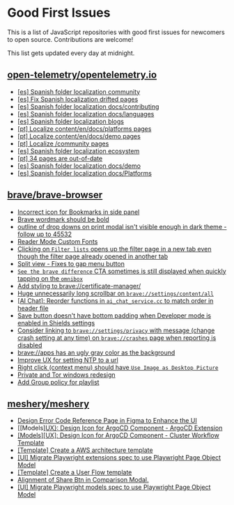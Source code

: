 # Good First Issues

This is a list of JavaScript repositories with good first issues for newcomers to open source. Contributions are welcome!

This list gets updated every day at midnight.

## [open-telemetry/opentelemetry.io](https://github.com/open-telemetry/opentelemetry.io)

- [[es] Spanish folder localization community](https://github.com/open-telemetry/opentelemetry.io/issues/7516)
- [[es] Fix Spanish localization drifted pages](https://github.com/open-telemetry/opentelemetry.io/issues/7521)
- [[es] Spanish folder localization docs/contributing](https://github.com/open-telemetry/opentelemetry.io/issues/5205)
- [[es] Spanish folder localization docs/languages](https://github.com/open-telemetry/opentelemetry.io/issues/5229)
- [[es] Spanish folder localization blogs](https://github.com/open-telemetry/opentelemetry.io/issues/7535)
- [[pt] Localize content/en/docs/platforms pages](https://github.com/open-telemetry/opentelemetry.io/issues/7545)
- [[pt] Localize content/en/docs/demo pages](https://github.com/open-telemetry/opentelemetry.io/issues/7544)
- [[pt] Localize /community pages](https://github.com/open-telemetry/opentelemetry.io/issues/7475)
- [[es] Spanish folder localization ecosystem](https://github.com/open-telemetry/opentelemetry.io/issues/7488)
- [[pt] 34 pages are out-of-date](https://github.com/open-telemetry/opentelemetry.io/issues/7492)
- [[es] Spanish folder localization docs/demo](https://github.com/open-telemetry/opentelemetry.io/issues/5226)
- [[es] Spanish folder localization docs/Platforms](https://github.com/open-telemetry/opentelemetry.io/issues/5227)

## [brave/brave-browser](https://github.com/brave/brave-browser)

- [Incorrect icon for Bookmarks in side panel](https://github.com/brave/brave-browser/issues/42163)
- [Brave wordmark should be bold](https://github.com/brave/brave-browser/issues/41637)
- [outline of drop downs on print modal isn't visible enough in dark theme - follow up to 45532](https://github.com/brave/brave-browser/issues/45815)
- [Reader Mode Custom Fonts](https://github.com/brave/brave-browser/issues/47598)
- [Clicking on `Filter lists` opens up the filter page in a new tab even though the filter page already opened in another tab](https://github.com/brave/brave-browser/issues/24120)
- [Split view - Fixes to gap menu button](https://github.com/brave/brave-browser/issues/47451)
- [`See the brave difference` CTA sometimes is still displayed when quickly tapping on the `omnibox`](https://github.com/brave/brave-browser/issues/48002)
- [Add styling to brave://certificate-manager/](https://github.com/brave/brave-browser/issues/42705)
- [Huge unnecessarily long scrollbar on `brave://settings/content/all`](https://github.com/brave/brave-browser/issues/44696)
- [[AI Chat]: Reorder functions in `ai_chat_service.cc` to match order in header file](https://github.com/brave/brave-browser/issues/43294)
- [Save button doesn't have bottom padding when Developer mode is enabled in Shields settings](https://github.com/brave/brave-browser/issues/47782)
- [Consider linking to `brave://settings/privacy` with message (change crash setting at any time) on `brave://crashes` page when reporting is disabled](https://github.com/brave/brave-browser/issues/27491)
- [brave://apps has an ugly gray color as the background](https://github.com/brave/brave-browser/issues/25736)
- [Improve UX for setting NTP to a url](https://github.com/brave/brave-browser/issues/43302)
- [Right click (context menu) should have `Use Image as Desktop Picture`](https://github.com/brave/brave-browser/issues/7922)
- [Private and Tor windows redesign](https://github.com/brave/brave-browser/issues/37595)
- [Add Group policy for playlist](https://github.com/brave/brave-browser/issues/41428)

## [meshery/meshery](https://github.com/meshery/meshery)

- [Design Error Code Reference Page in Figma to Enhance the UI ](https://github.com/meshery/meshery/issues/8995)
- [[Models][UX}: Design Icon for ArgoCD Component - ArgoCD Extension](https://github.com/meshery/meshery/issues/10290)
- [[Models][UX]: Design Icon for ArgoCD Component - Cluster Workflow Template](https://github.com/meshery/meshery/issues/10295)
- [[Template] Create a AWS architecture template](https://github.com/meshery/meshery/issues/12500)
- [[UI] Migrate Playwright extensions spec to use Playwright Page Object Model](https://github.com/meshery/meshery/issues/15373)
- [[Template] Create a User Flow template](https://github.com/meshery/meshery/issues/12456)
- [Alignment of Share Btn in Comparison Modal.](https://github.com/meshery/meshery/issues/15173)
- [[UI] Migrate Playwright models spec to use Playwright Page Object Model](https://github.com/meshery/meshery/issues/15372)

